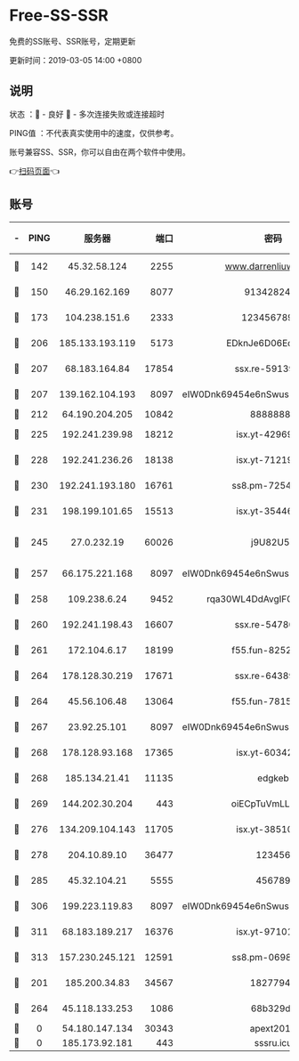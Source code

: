 # Free-SS-SSR

免费的SS账号、SSR账号，定期更新

更新时间：2019-03-05 14:00 +0800

## 说明

状态     ：🙂 - 良好 🙁 - 多次连接失败或连接超时

PING值   ：不代表真实使用中的速度，仅供参考。

账号兼容SS、SSR，你可以自由在两个软件中使用。

👉[扫码页面](https://liesauer.github.io/free-ss-ssr.github.io/)👈

## 账号

|-|PING|服务器|端口|密码|加密方式|区域|
|:----:|:----:|:-----:|-----:|:----:|:----:|:----:|
|🙂|142|45.32.58.124|2255|www.darrenliuwei.com|aes-256-cfb|JP|
|🙂|150|46.29.162.169|8077|9134282479|aes-256-cfb|RU|
|🙂|173|104.238.151.6|2333|12345678900|aes-256-cfb|JP|
|🙂|206|185.133.193.119|5173|EDknJe6D06EoWDaw|aes-256-cfb|US|
|🙂|207|68.183.164.84|17854|ssx.re-59139311|aes-256-cfb|US|
|🙂|207|139.162.104.193|8097|eIW0Dnk69454e6nSwuspv9DmS201tQ0D|aes-256-cfb|JP|
|🙂|212|64.190.204.205|10842|88888888|rc4-md5|US|
|🙂|225|192.241.239.98|18212|isx.yt-42969531|aes-256-cfb|US|
|🙂|228|192.241.236.26|18138|isx.yt-71219423|aes-256-cfb|US|
|🙂|230|192.241.193.180|16761|ss8.pm-72545882|aes-256-cfb|US|
|🙂|231|198.199.101.65|15513|isx.yt-35446579|aes-256-cfb|US|
|🙂|245|27.0.232.19|60026|j9U82U53|xchacha20-ietf-poly1305|HK|
|🙂|257|66.175.221.168|8097|eIW0Dnk69454e6nSwuspv9DmS201tQ0D|aes-256-cfb|US|
|🙂|258|109.238.6.24|9452|rqa30WL4DdAvgIFG6Fs3znzTa|aes-256-cfb|FR|
|🙂|260|192.241.198.43|16607|ssx.re-54780207|aes-256-cfb|US|
|🙂|261|172.104.6.17|18199|f55.fun-82524174|aes-256-cfb|US|
|🙂|264|178.128.30.219|17671|ssx.re-64389778|aes-256-cfb|SG|
|🙂|264|45.56.106.48|13064|f55.fun-78155284|aes-256-cfb|US|
|🙂|267|23.92.25.101|8097|eIW0Dnk69454e6nSwuspv9DmS201tQ0D|aes-256-cfb|US|
|🙂|268|178.128.93.168|17365|isx.yt-60342023|aes-256-cfb|SG|
|🙂|268|185.134.21.41|11135|edgkeb|aes-256-cfb|GB|
|🙂|269|144.202.30.204|443|oiECpTuVmLLxk4Ts|aes-256-cfb|US|
|🙂|276|134.209.104.143|11705|isx.yt-38510096|aes-256-cfb|SG|
|🙂|278|204.10.89.10|36477|123456|aes-256-cfb|US|
|🙂|285|45.32.104.21|5555|456789|aes-256-cfb|SG|
|🙂|306|199.223.119.83|8097|eIW0Dnk69454e6nSwuspv9DmS201tQ0D|aes-256-cfb|US|
|🙂|311|68.183.189.217|16376|isx.yt-97101614|aes-256-cfb|SG|
|🙂|313|157.230.245.121|12591|ss8.pm-06983018|aes-256-cfb|SG|
|🙂|201|185.200.34.83|34567|18277940|aes-256-cfb|US|
|🙁|264|45.118.133.253|1086|68b329da|aes-256-cfb|SG|
|🙁|0|54.180.147.134|30343|apext2019|chacha20|KR|
|🙁|0|185.173.92.181|443|sssru.icu|rc4-md5|RU|
